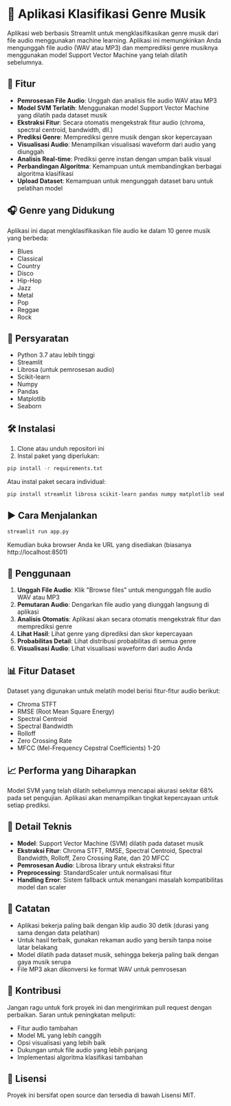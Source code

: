 # 🎵 Aplikasi Klasifikasi Genre Musik

Aplikasi web berbasis Streamlit untuk mengklasifikasikan genre musik dari file audio menggunakan machine learning. Aplikasi ini memungkinkan Anda mengunggah file audio (WAV atau MP3) dan memprediksi genre musiknya menggunakan model Support Vector Machine yang telah dilatih sebelumnya.

## 🚀 Fitur

- **Pemrosesan File Audio**: Unggah dan analisis file audio WAV atau MP3
- **Model SVM Terlatih**: Menggunakan model Support Vector Machine yang dilatih pada dataset musik
- **Ekstraksi Fitur**: Secara otomatis mengekstrak fitur audio (chroma, spectral centroid, bandwidth, dll.)
- **Prediksi Genre**: Memprediksi genre musik dengan skor kepercayaan
- **Visualisasi Audio**: Menampilkan visualisasi waveform dari audio yang diunggah
- **Analisis Real-time**: Prediksi genre instan dengan umpan balik visual
- **Perbandingan Algoritma**: Kemampuan untuk membandingkan berbagai algoritma klasifikasi
- **Upload Dataset**: Kemampuan untuk mengunggah dataset baru untuk pelatihan model

## 🎧 Genre yang Didukung

Aplikasi ini dapat mengklasifikasikan file audio ke dalam 10 genre musik yang berbeda:
- Blues
- Classical
- Country
- Disco
- Hip-Hop
- Jazz
- Metal
- Pop
- Reggae
- Rock

## 📁 Persyaratan

- Python 3.7 atau lebih tinggi
- Streamlit
- Librosa (untuk pemrosesan audio)
- Scikit-learn
- Numpy
- Pandas
- Matplotlib
- Seaborn

## 🛠️ Instalasi

1. Clone atau unduh repositori ini
2. Instal paket yang diperlukan:

```bash
pip install -r requirements.txt
```

Atau instal paket secara individual:
```bash
pip install streamlit librosa scikit-learn pandas numpy matplotlib seaborn
```

## ▶️ Cara Menjalankan

```bash
streamlit run app.py
```

Kemudian buka browser Anda ke URL yang disediakan (biasanya http://localhost:8501)

## 🎯 Penggunaan

1. **Unggah File Audio**: Klik "Browse files" untuk mengunggah file audio WAV atau MP3
2. **Pemutaran Audio**: Dengarkan file audio yang diunggah langsung di aplikasi
3. **Analisis Otomatis**: Aplikasi akan secara otomatis mengekstrak fitur dan memprediksi genre
4. **Lihat Hasil**: Lihat genre yang diprediksi dan skor kepercayaan
5. **Probabilitas Detail**: Lihat distribusi probabilitas di semua genre
6. **Visualisasi Audio**: Lihat visualisasi waveform dari audio Anda

## 📊 Fitur Dataset

Dataset yang digunakan untuk melatih model berisi fitur-fitur audio berikut:
- Chroma STFT
- RMSE (Root Mean Square Energy)
- Spectral Centroid
- Spectral Bandwidth
- Rolloff
- Zero Crossing Rate
- MFCC (Mel-Frequency Cepstral Coefficients) 1-20

## 📈 Performa yang Diharapkan

Model SVM yang telah dilatih sebelumnya mencapai akurasi sekitar 68% pada set pengujian. Aplikasi akan menampilkan tingkat kepercayaan untuk setiap prediksi.

## 🧠 Detail Teknis

- **Model**: Support Vector Machine (SVM) dilatih pada dataset musik
- **Ekstraksi Fitur**: Chroma STFT, RMSE, Spectral Centroid, Spectral Bandwidth, Rolloff, Zero Crossing Rate, dan 20 MFCC
- **Pemrosesan Audio**: Librosa library untuk ekstraksi fitur
- **Preprocessing**: StandardScaler untuk normalisasi fitur
- **Handling Error**: Sistem fallback untuk menangani masalah kompatibilitas model dan scaler

## 📝 Catatan

- Aplikasi bekerja paling baik dengan klip audio 30 detik (durasi yang sama dengan data pelatihan)
- Untuk hasil terbaik, gunakan rekaman audio yang bersih tanpa noise latar belakang
- Model dilatih pada dataset musik, sehingga bekerja paling baik dengan gaya musik serupa
- File MP3 akan dikonversi ke format WAV untuk pemrosesan

## 🤝 Kontribusi

Jangan ragu untuk fork proyek ini dan mengirimkan pull request dengan perbaikan. Saran untuk peningkatan meliputi:
- Fitur audio tambahan
- Model ML yang lebih canggih
- Opsi visualisasi yang lebih baik
- Dukungan untuk file audio yang lebih panjang
- Implementasi algoritma klasifikasi tambahan

## 📄 Lisensi

Proyek ini bersifat open source dan tersedia di bawah Lisensi MIT.